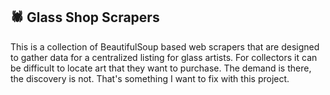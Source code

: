 ## 🕷️ Glass Shop Scrapers

This is a collection of BeautifulSoup based web scrapers that are designed to gather data for a centralized listing for glass artists. For collectors it can be difficult to locate art that they want to purchase. The demand is there, the discovery is not. That's something I want to fix with this project.